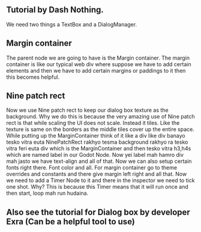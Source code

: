 ## Tutorial by Dash Nothing.

We need two things a TextBox and a DialogManager. 

## Margin container
The parent node we are going to have is the Margin container. The margin container is like our typical web div where suppose we have to add certain elements and then we have to add certain margins or paddings to it then this becomes helpful.

## Nine patch rect
Now we use Nine patch rect to keep our dialog box texture as the background. Why we do this is because the very amazing use of Nine patch rect is that while scaling the UI does not scale. Instead it tiles. Like the texture is same on the borders as the middle tiles cover up the entire space. While putting up the MarginContainer think of it like a div like div banayo tesko vitra euta NinePatchRect rakhyo tesma background rakhyo ra tesko vitra feri euta div which is the MarginContainer and then tesko vitra h3,h4s which are named label in our Godot Node. Now yei label mah hamro div mah jasto we have text-align and all of that. Now we can also setup certain fonts right there. Font color and all. For margin container go to theme overrides and constants and there give margin left right and all that. 
Now we need to add a Timer Node to it and there in the inspector we need to tick one shot. Why? This is because this Timer means that it will run once and then start, loop mah run hudaina. 

## Also see the tutorial for Dialog box by developer Exra (Can be a helpful tool to use)